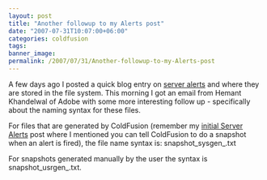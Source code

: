 ```yaml
---
layout: post
title: "Another followup to my Alerts post"
date: "2007-07-31T10:07:00+06:00"
categories: coldfusion 
tags: 
banner_image: 
permalink: /2007/07/31/Another-followup-to-my-Alerts-post
---
```


A few days ago I posted a quick blog entry on <a href="http://www.raymondcamden.com/index.cfm/2007/7/27/More-on-ColdFusion-8-Server-Alerts">server alerts</a> and where they are stored in the file system. This morning I got an email from Hemant Khandelwal of Adobe with some more interesting follow up - specifically about the naming syntax for these files. 

For files that are generated by ColdFusion (remember my <a href="http://www.coldfusionjedi.com/index.cfm/2007/7/25/Server-Monitor-Alerts-in-ColdFusion-8">initial Server Alerts</a> post where I mentioned you can tell ColdFusion to do a snapshot when an alert is fired), the file name syntax is: snapshot_sysgen_<number>.txt 

For snapshots generated manually by the user the syntax is  snapshot_usrgen_<number>.txt.